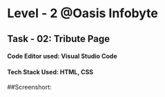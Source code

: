 # Level - 2 @Oasis Infobyte
## Task - 02: Tribute Page
#### Code Editor used: Visual Studio Code
#### Tech Stack Used: HTML, CSS

##Screenshort:
